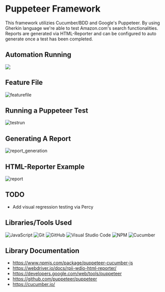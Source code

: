 # Puppeteer Framework
This framework utilizies Cucumber/BDD and Google's Puppeteer. By using Gherkin language we're able to test Amazon.com's search functionalities. Reports are generated via HTML-Reporter and can be configured to auto generate once a test has been completed. 

## Automation Running 
![](https://thumbs.gfycat.com/ShyVagueBalloonfish-size_restricted.gif)

## Feature File 
![featurefile](https://i.imgur.com/Ie2957w.png)

## Running a Puppeteer Test
![testrun](https://i.imgur.com/8zSujWj.png)

## Generating A Report
![report_generation](i.https://imgur.com/O2DxW85.png)

## HTML-Reporter Example
![report](https://i.imgur.com/kzqLd7a.png)

## TODO
- Add visual regression testing via Percy

## Libraries/Tools Used
![JavaScript](https://img.shields.io/badge/javascript-%23323330.svg?style=for-the-badge&logo=javascript&logoColor=%23F7DF1E)
![Git](https://img.shields.io/badge/git-%23F05033.svg?style=for-the-badge&logo=git&logoColor=white)
![GitHub](https://img.shields.io/badge/github-%23121011.svg?style=for-the-badge&logo=github&logoColor=white)
![Visual Studio Code](https://img.shields.io/badge/Visual%20Studio%20Code-0078d7.svg?style=for-the-badge&logo=visual-studio-code&logoColor=white)
![NPM](https://img.shields.io/badge/NPM-%23000000.svg?style=for-the-badge&logo=npm&logoColor=white)
![Cucumber](https://badgen.net/badge/puppeteer/cucumber/green?icon=chrome)

## Library Documentation
* https://www.npmjs.com/package/puppeteer-cucumber-js
* https://webdriver.io/docs/rpii-wdio-html-reporter/
* https://developers.google.com/web/tools/puppeteer
* https://github.com/puppeteer/puppeteer
* https://cucumber.io/
